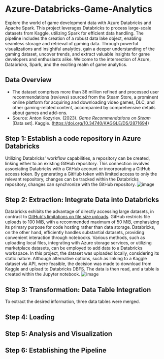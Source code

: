 # Azure-Databricks-Game-Analytics
Explore the world of game development data with Azure Databricks and Apache Spark. This project leverages Databricks to process large-scale datasets from Kaggle, utilizing Spark for efficient data handling. The pipeline includes the creation of a robust data lake object, enabling seamless storage and retrieval of gaming data. Through powerful visualizations and insightful analytics, gain a deeper understanding of the gaming dataset, uncover trends, and extract valuable insights for game developers and enthusiasts alike. Welcome to the intersection of Azure, Databricks, Spark, and the exciting realm of game analytics.

## Data Overview
* The dataset comprises more than 38 million refined and processed user recommendations (reviews) sourced from the Steam Store, a prominent online platform for acquiring and downloading video games, DLC, and other gaming-related content, accompanied by comprehensive details about games and add-ons.
* Source: Anton Kozyriev. (2023). <i>Game Recommendations on Steam</i> [Data set]. Kaggle. (https://doi.org/10.34740/KAGGLE/DS/2871694)

## Step 1: Establish a code repository in Azure Databricks
Utilizing Databricks' workflow capabilities, a repository can be created, linking either to an existing GitHub repository. This connection involves associating Databricks with a GitHub account or incorporating a GitHub access token. By generating a GitHub token with limited access to only the relevant repository, changes can be tracked within the Databricks repository, changes can synchronize with the GitHub repository.
![image](https://github.com/lisawym/Azure-Databricks-Game-Analytics/assets/46847817/da361a6a-b08d-477f-b2f7-d269eb1b5110)

## Step 2: Extraction: Integrate Data into Databricks
Databricks exhibits the advantage of directly accessing large datasets, in contrast to [GitHub's limitations on file size uploads](https://docs.github.com/en/repositories/working-with-files/managing-large-files/about-large-files-on-github ). GitHub restricts file uploads to 100 MiB, with a recommended maximum of 50 MiB, emphasizing its primary purpose for code hosting rather than data storage. Databricks, on the other hand, efficiently handles substantial datasets, providing convenient interaction through notebooks. 
Various methods, such as uploading local files, integrating with Azure storage services, or utilizing marketplace datasets, can be employed to add data to a Databricks workspace. In this project, the dataset was uploaded locally, considering its static nature. Although alternative options, such as linking to a Kaggle dataset via API, were feasible, the decision was made to download from Kaggle and upload to Databricks DBFS. The data is then read, and a table is created within the Jupyter notebook.
![image](https://github.com/lisawym/Azure-Databricks-Game-Analytics/assets/46847817/695ad335-b2be-464b-bb2b-6b4097db419e)


## Step 3: Transformation: Data Table Integration
To extract the desired information, three data tables were merged.

## Step 4: Loading

## Step 5: Analysis and Visualization

## Step 6: Establishing the Pipeline
